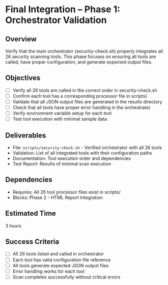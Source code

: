 # Final Integration – Phase 1: Orchestrator Validation

## Overview
Verify that the main orchestrator (security-check.sh) properly integrates all 26 security scanning tools. This phase focuses on ensuring all tools are called, have proper configuration, and generate expected output files.

## Objectives
- [ ] Verify all 26 tools are called in the correct order in security-check.sh
- [ ] Confirm each tool has a corresponding processor file in scripts/
- [ ] Validate that all JSON output files are generated in the results directory
- [ ] Check that all tools have proper error handling in the orchestrator
- [ ] Verify environment variable setup for each tool
- [ ] Test tool execution with minimal sample data

## Deliverables
- File: `scripts/security-check.sh` - Verified orchestrator with all 26 tools
- Validation: List of all integrated tools with their configuration paths
- Documentation: Tool execution order and dependencies
- Test Report: Results of minimal scan execution

## Dependencies
- Requires: All 26 tool processor files exist in scripts/
- Blocks: Phase 2 - HTML Report Integration

## Estimated Time
3 hours

## Success Criteria
- [ ] All 26 tools listed and called in orchestrator
- [ ] Each tool has valid configuration file reference
- [ ] All tools generate expected JSON output files
- [ ] Error handling works for each tool
- [ ] Scan completes successfully without critical errors
